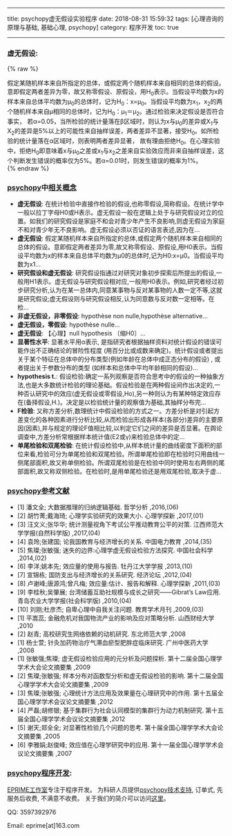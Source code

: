 
---
title: psychopy虚无假设实验程序
date: 2018-08-31 15:59:32
tags: [心理咨询的原理与基础, 基础心理, psychopy]
category: 程序开发
toc: true

---



<span></span>
<!-- more -->



### 虚无假设:

{% raw %}
<div class="p1">假定某随机样本来自所指定的总体，或假定两个随机样本来自相同的总体的假设。意即假定两者差异为零，故又称零假设、原假设，用H<sub>0</sub>表示。当假设平均数为x的样本来自总体平均数为μ<sub>0</sub>的总体时，记为H<sub>0</sub>：x=μ<sub>0</sub>。当假设平均数为x<sub>1</sub>，x<sub>2</sub>的两个随机样本来自μ相同的总体时，记为H<sub>0</sub>：μ<sub>1</sub>＝μ<sub>2</sub>。通过检验来决定假设是否符合事实， 若α=0.05，当所检验的统计量落在β区域时，则认为x与μ<sub>0</sub>的差异或X<sub>1</sub>与X<sub>2</sub>的差异是5%以上的可能性来自抽样误差，两者差异不显著，接受H<sub>0</sub>。如所检验的统计量落在α区域时，则表明两者差异显著， 故有理由拒绝H<sub>0</sub>。在心理实验中，拒绝H<sub>0</sub>即意味着x与μ<sub>0</sub>之差或x<sub>1</sub>与x<sub>2</sub>之差来自实验效应而非来自抽样误差，这个判断发生错误的概率仅为5%。若α=0.01时，则发生错误的概率为1%。</div>
{% endraw %}



### [psychopy](/tags/psychopy/)中[相关概念](/categories/程序开发)

- **虚无假设**: 在统计检验中直接作检验的假设,也称零假设,简称假设。在统计学中一般以拉丁字母H0或H表示。虚无假设一般在逻辑上处于与研究假设对立的位置。如我们的研究假设是家庭不和会对青少年产生不良影响,则虚无假设为家庭不和对青少年无不良影响。虚无假设必须以否证的语言表述,因为在...
- **虚无假设**: 假定某随机样本来自所指定的总体,或假定两个随机样本来自相同的总体的假设。意即假定两者差异为零,故又称零假设、原假设,用H0表示。当假设平均数为x的样本来自总体平均数为μ0的总体时,记为H0:x=μ0。当假设平均数为x1...
- **研究假设和虚无假设**: 研究假设指通过对研究对象初步探索后所提出的假设,一般用H1表示。虚无假设与研究假设相对应,一般用H0表示。例如,研究者经过初步研究分析,认为在某一总体内,同意某事物与反对某事物的人数一定不等,这就是研究假设;虚无假设则与研究假设相反,认为同意数与反对数一定相等。在检...
- **非虚无假设，非零假设**: hypothèse non nulle,hypothèse alternative...
- **虚无假设，零假设**: hypothèse nulle...
- **虚无假设**: 【心理】null hypothesis  〔缩H0〕...
- **显著性水平**: 显著水平用α表示, 是指研究者根据抽样资料对统计假设的错误可能作出不正确结论的冒险性程度 (用百分比或成数来确定)。统计假设或者提出关于某个特征在总体中的分布类型(例如年龄在总体中成正态分布的假设) , 或者提出关于参数分布的类型 (如样本和总体中平均年龄相同的假设)...
- **hypothesis t.**: 假设检验:确定一系列观察是否符合思考中的假设的一种抽象方法,也是大多数统计检验的理论基础。假设检验是在两种假设间作出决定的,一种否认研究中的效应(虚无假设或零假设,Ho),另一种则认为有某种特定效应存在(备择假设,H.)。决定是以检验统计量的观察值为基础,其抽样分布完...
- **F检验**: 又称方差分析,数理统计中假设检验的方式之一。方差分析是对引起方差变化的各种因素进行分析比较,从而检验出形成各样本(各部分)差异的主要原因(因素),并与规定的理论F值相比较,以判定它们之间的差异是否显著。在舆论调查中,方差分析常根据样本统计值(E2或γ)来检验总体中的定...
- **单尾检验和双尾检验**: 在统计假设检验中,从样本统计量的曲线密度下面积的部位来看,检验可分为单尾检验和双尾检验。所谓单尾检验即在检验时只用曲线一侧尾部面积,故又称单侧检验。所谓双尾检验是在检验中同时使用左右两侧的尾部面积,故又称双侧检验。在检验时,是用单尾检验还是用双尾检验,取决于虚...


### [psychopy](/tags/psychopy/)[参考文献](/categories/程序开发/)

- [1]  潘文全; 大数据推理的归纳逻辑基础. 哲学分析 ,2016,(06)
- [2]  胡竹菁;戴海琦; 心理学实验研究的效果大小. 心理学探新 ,2017,(01)
- [3]  汪文义;张华华; 统计测量视角下考试公平推动教育公平的对策. 江西师范大学学报(自然科学版) ,2017,(04)
- [4]  袁玲;张建国; 论我国教育与经济增长的关系. 中国电力教育 ,2014,(35)
- [5]  焦璨;张敏强; 迷失的边界:心理学虚无假设检验方法探究. 中国社会科学 ,2014,(02)
- [6]  李洋;姚本先; 效应量的使用与报告. 牡丹江大学学报 ,2013,(10)
- [7]  宣锦栋; 国防支出与经济增长的关系研究. 经济论坛 ,2012,(04)
- [8]  卢谢峰;唐源鸿;曾凡梅; 效应量:估计、报告和解释. 心理学探新 ,2011,(03)
- [9]  李桂秋;吴肇展; 台湾储蓄互助社规模与成长之研究——Gibrat’s Law应用. 青岛农业大学学报(社会科学版) ,2010,(04)
- [10]  刘刚;杜彦杰; 自卑心理中自我关注问题. 教育学术月刊 ,2009,(03)
- [1]  平嵩蕊; 金融危机对我国物流产业的影响及应对策略分析. 山西财经大学 ,2010
- [2]  赵青; 高校研究生网络依赖的动机研究. 东北师范大学 ,2008
- [1]  杨士萱; 针灸加药物治疗气滞血瘀型肥胖症临床研究. 广州中医药大学 ,2008
- [1]  张敏强;焦璨; 虚无假设检验应用的元分析及问题探析. 第十二届全国心理学学术大会论文摘要集 ,2009
- [2]  焦璨;张敏强; 样本分布对函数型分析和虚无假设检验的影响. 第十二届全国心理学学术大会论文摘要集 ,2009
- [3]  焦璨;张敏强; 心理统计方法应用及效果量在心理研究中的作用. 第十五届全国心理学学术会议论文摘要集 ,2012
- [4]  严磊;胡修银; 基于集群行为社会认同模型的集群行为动力机制研究. 第十五届全国心理学学术会议论文摘要集 ,2012
- [5]  谢天;郑全全; 对显著性检验几个问题的思考. 第十届全国心理学学术大会论文摘要集 ,2005
- [6]  李雅娟;赵俊峰; 效应值在心理学研究中的应用. 第十一届全国心理学学术会议论文摘要集 ,2007


### [psychopy](/tags/psychopy/)[程序开发](/categories/程序开发/):
[EPRIME工作室](http://eprime.cn/)专注于程序开发。
为科研人员提供[psychopy技术支持](http://eprime.cn/2018/08/17/关于EPRIME工作室/), 订单式, 先服务后收费, 不满意不收费。
关于我们的简介可以访问[这里](http://eprime.cn/2018/08/17/关于EPRIME工作室/)。

QQ: 3597392976

Email: eprime[at]163.com


